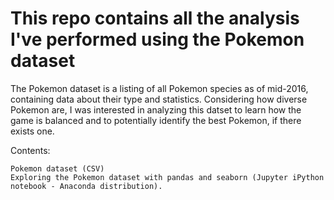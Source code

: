 # This repo contains all the analysis I've performed using the Pokemon dataset

The Pokemon dataset is a listing of all Pokemon species as of mid-2016, containing data about their type and statistics. Considering how diverse Pokemon are, I was interested in analyzing this datset to learn how the game is balanced and to potentially identify the best Pokemon, if there exists one.

Contents:

    Pokemon dataset (CSV)
    Exploring the Pokemon dataset with pandas and seaborn (Jupyter iPython notebook - Anaconda distribution).
